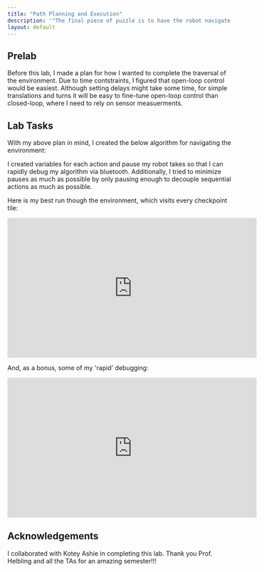 ```yaml
---
title: "Path Planning and Execution"
description: '"The final piece of puzzle is to have the robot navigate through a set of waypoints in that environment as quickly and accurately as possible."'
layout: default
---
```


## Prelab

Before this lab, I made a plan for how I wanted to complete the traversal of the environment. Due to time contstraints, I figured that open-loop control would be easiest. Although setting delays might take some time, for simple translations and turns it will be easy to fine-tune open-loop control than closed-loop, where I need to rely on sensor measuerments.

## Lab Tasks

With my above plan in mind, I created the below algorithm for navigating the environment:

<script src="https://gist.github.com/j-simp/2878f9a92c42c468d9759d6de875271e.js"></script>

I created variables for each action and pause my robot takes so that I can rapidly debug my algorithm via bluetooth. Additionally, I tried to minimize pauses as much as possible by only pausing enough to decouple sequential actions as much as possible.

Here is my best run though the environment, which visits every checkpoint tile:

<div style="text-align: center;">
    <iframe width="560" height="315" src="https://www.youtube.com/embed/Gu4HOQactlY" 
    frameborder="0" allowfullscreen></iframe>
</div>

And, as a bonus, some of my 'rapid' debugging:

<div style="text-align: center;">
    <iframe width="560" height="315" src="https://www.youtube.com/embed/o8hUlR6P96o" 
    frameborder="0" allowfullscreen></iframe>
</div>

## Acknowledgements

I collaborated with Kotey Ashie in completing this lab. Thank you Prof. Helbling and all the TAs for an amazing semester!!! 